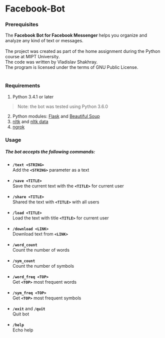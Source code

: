# Facebook-Bot

### Prerequisites
The **Facebook Bot for Facebook Messenger** helps you organize and analyze any kind of text or messages.<br>
<br>The project was created as part of the home assignment during the Python course at MIPT University.
<br> The code was written by Vladislav Shakhray.<br>The program is licensed under the terms of GNU Public License.
<br><br>
### Requirements
1. Python 3.4.1 or later
> Note: the bot was tested using Python 3.6.0
2. Python modules: [Flask](http://flask.pocoo.org) and [Beautiful Soup](https://www.crummy.com/software/BeautifulSoup/#Download)
3. [nltk](http://www.nltk.org/install.html) and [nltk data](http://www.nltk.org/data.html)
4. [ngrok](https://ngrok.com/download)

### Usage
##### The bot accepts the following commands:
* **```/text <STRING>```**  <br> Add the **```<STRING>```** parameter as a text<br><br>
* **```/save <TITLE>```**<br>Save the current text with the **```<TITLE>```** for current user<br><br>
* **```/share <TITLE>```**<br>Shared the text with **```<TITLE>```** with all users<br><br>
* **```/load <TITLE>```**<br>Load the text with title **```<TITLE>```** for current user<br><br>
* **```/download <LINK>```**<br>Download text from **```<LINK>```**<br><br>
* **```/word_count```**<br>Count the number of words<br><br>
* **```/sym_count```**<br>Count the number of symbols<br><br>
* **```/word_freq <TOP>```**<br>Get **```<TOP>```** most frequent words<br><br>
* **```/sym_freq <TOP>```**<br>Get **```<TOP>```** most frequent symbols<br><br>
* **```/exit```**  and **```/quit```**<br>Quit bot<br><br>
* **```/help```**<br>Echo help<br><br>
